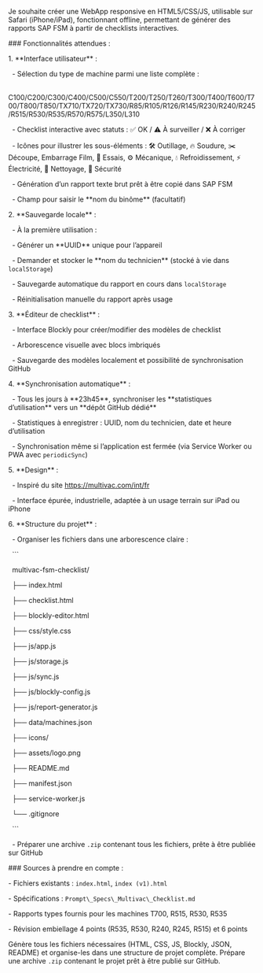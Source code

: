 Je souhaite créer une WebApp responsive en HTML5/CSS/JS, utilisable sur Safari (iPhone/iPad), fonctionnant offline, permettant de générer des rapports SAP FSM à partir de checklists interactives.



\### Fonctionnalités attendues :



1\. \*\*Interface utilisateur\*\* :

&nbsp;  - Sélection du type de machine parmi une liste complète :  

&nbsp;    C100/C200/C300/C400/C500/C550/T200/T250/T260/T300/T400/T600/T700/T800/T850/TX710/TX720/TX730/R85/R105/R126/R145/R230/R240/R245/R515/R530/R535/R570/R575/L350/L310

&nbsp;  - Checklist interactive avec statuts : ✅ OK / ⚠️ À surveiller / ❌ À corriger

&nbsp;  - Icônes pour illustrer les sous-éléments : 🛠️ Outillage, 🔥 Soudure, ✂️ Découpe, Embarrage Film, 🧪 Essais, ⚙️ Mécanique, 💧 Refroidissement, ⚡ Électricité, 🧼 Nettoyage, 🧯 Sécurité

&nbsp;  - Génération d’un rapport texte brut prêt à être copié dans SAP FSM

&nbsp;  - Champ pour saisir le \*\*nom du binôme\*\* (facultatif)



2\. \*\*Sauvegarde locale\*\* :

&nbsp;  - À la première utilisation :

&nbsp;    - Générer un \*\*UUID\*\* unique pour l’appareil

&nbsp;    - Demander et stocker le \*\*nom du technicien\*\* (stocké à vie dans `localStorage`)

&nbsp;  - Sauvegarde automatique du rapport en cours dans `localStorage`

&nbsp;  - Réinitialisation manuelle du rapport après usage



3\. \*\*Éditeur de checklist\*\* :

&nbsp;  - Interface Blockly pour créer/modifier des modèles de checklist

&nbsp;  - Arborescence visuelle avec blocs imbriqués

&nbsp;  - Sauvegarde des modèles localement et possibilité de synchronisation GitHub



4\. \*\*Synchronisation automatique\*\* :

&nbsp;  - Tous les jours à \*\*23h45\*\*, synchroniser les \*\*statistiques d’utilisation\*\* vers un \*\*dépôt GitHub dédié\*\*

&nbsp;  - Statistiques à enregistrer : UUID, nom du technicien, date et heure d’utilisation

&nbsp;  - Synchronisation même si l’application est fermée (via Service Worker ou PWA avec `periodicSync`)



5\. \*\*Design\*\* :

&nbsp;  - Inspiré du site https://multivac.com/int/fr

&nbsp;  - Interface épurée, industrielle, adaptée à un usage terrain sur iPad ou iPhone



6\. \*\*Structure du projet\*\* :

&nbsp;  - Organiser les fichiers dans une arborescence claire :

&nbsp;    ```

&nbsp;    multivac-fsm-checklist/

&nbsp;    ├── index.html

&nbsp;    ├── checklist.html

&nbsp;    ├── blockly-editor.html

&nbsp;    ├── css/style.css

&nbsp;    ├── js/app.js

&nbsp;    ├── js/storage.js

&nbsp;    ├── js/sync.js

&nbsp;    ├── js/blockly-config.js

&nbsp;    ├── js/report-generator.js

&nbsp;    ├── data/machines.json

&nbsp;    ├── icons/

&nbsp;    ├── assets/logo.png

&nbsp;    ├── README.md

&nbsp;    ├── manifest.json

&nbsp;    ├── service-worker.js

&nbsp;    └── .gitignore

&nbsp;    ```

&nbsp;  - Préparer une archive `.zip` contenant tous les fichiers, prête à être publiée sur GitHub



\### Sources à prendre en compte :

\- Fichiers existants : `index.html`, `index (v1).html`

\- Spécifications : `Prompt\_Specs\_Multivac\_Checklist.md`

\- Rapports types fournis pour les machines T700, R515, R530, R535

\- Révision embiellage 4 points (R535, R530, R240, R245, R515) et 6 points



Génère tous les fichiers nécessaires (HTML, CSS, JS, Blockly, JSON, README) et organise-les dans une structure de projet complète. Prépare une archive `.zip` contenant le projet prêt à être publié sur GitHub.

